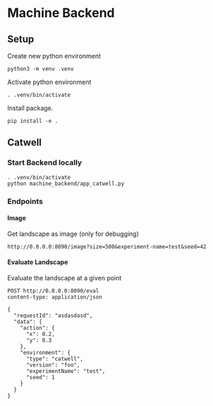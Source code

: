 # Machine Backend

## Setup

Create new python environment
```
python3 -m venv .venv
```

Activate python environment
```
. .venv/bin/activate
```

Install package.
```
pip install -e .
```

## Catwell

### Start Backend locally

```
. .venv/bin/activate
python machine_backend/app_catwell.py
```

### Endpoints

#### Image
Get landscape as image (only for debugging)

```
http://0.0.0.0:8090/image?size=500&experiment-name=test&seed=42
```

#### Evaluate Landscape

Evaluate the landscape at a given point

```
POST http://0.0.0.0:8090/eval
content-type: application/json

{
  "requestId": "asdasdasd",
  "data": {
    "action": {
      "x": 0.2,
      "y": 0.3
    },
    "environment": {
      "type": "catwell",
      "version": "foo",
      "experimentName": "test",
      "seed": 1
    }
  }
}

```


